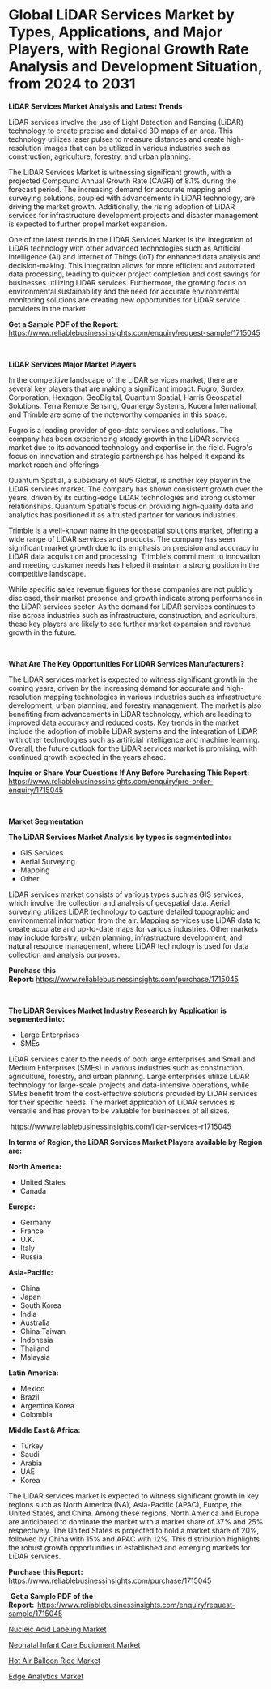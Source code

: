 <p><h1>Global LiDAR Services Market by Types, Applications, and Major Players, with Regional Growth Rate Analysis and Development Situation, from 2024 to 2031</h1></p><p><strong>LiDAR Services Market Analysis and Latest Trends</strong></p>
<p><p>LiDAR services involve the use of Light Detection and Ranging (LiDAR) technology to create precise and detailed 3D maps of an area. This technology utilizes laser pulses to measure distances and create high-resolution images that can be utilized in various industries such as construction, agriculture, forestry, and urban planning.</p><p>The LiDAR Services Market is witnessing significant growth, with a projected Compound Annual Growth Rate (CAGR) of 8.1% during the forecast period. The increasing demand for accurate mapping and surveying solutions, coupled with advancements in LiDAR technology, are driving the market growth. Additionally, the rising adoption of LiDAR services for infrastructure development projects and disaster management is expected to further propel market expansion.</p><p>One of the latest trends in the LiDAR Services Market is the integration of LiDAR technology with other advanced technologies such as Artificial Intelligence (AI) and Internet of Things (IoT) for enhanced data analysis and decision-making. This integration allows for more efficient and automated data processing, leading to quicker project completion and cost savings for businesses utilizing LiDAR services. Furthermore, the growing focus on environmental sustainability and the need for accurate environmental monitoring solutions are creating new opportunities for LiDAR service providers in the market.</p></p>
<p><strong>Get a Sample PDF of the Report:&nbsp;</strong> <a href="https://www.reliablebusinessinsights.com/enquiry/request-sample/1715045">https://www.reliablebusinessinsights.com/enquiry/request-sample/1715045</a></p>
<p>&nbsp;</p>
<p><strong>LiDAR Services Major Market Players</strong></p>
<p><p>In the competitive landscape of the LiDAR services market, there are several key players that are making a significant impact. Fugro, Surdex Corporation, Hexagon, GeoDigital, Quantum Spatial, Harris Geospatial Solutions, Terra Remote Sensing, Quanergy Systems, Kucera International, and Trimble are some of the noteworthy companies in this space.</p><p>Fugro is a leading provider of geo-data services and solutions. The company has been experiencing steady growth in the LiDAR services market due to its advanced technology and expertise in the field. Fugro's focus on innovation and strategic partnerships has helped it expand its market reach and offerings.</p><p>Quantum Spatial, a subsidiary of NV5 Global, is another key player in the LiDAR services market. The company has shown consistent growth over the years, driven by its cutting-edge LiDAR technologies and strong customer relationships. Quantum Spatial's focus on providing high-quality data and analytics has positioned it as a trusted partner for various industries.</p><p>Trimble is a well-known name in the geospatial solutions market, offering a wide range of LiDAR services and products. The company has seen significant market growth due to its emphasis on precision and accuracy in LiDAR data acquisition and processing. Trimble's commitment to innovation and meeting customer needs has helped it maintain a strong position in the competitive landscape.</p><p>While specific sales revenue figures for these companies are not publicly disclosed, their market presence and growth indicate strong performance in the LiDAR services sector. As the demand for LiDAR services continues to rise across industries such as infrastructure, construction, and agriculture, these key players are likely to see further market expansion and revenue growth in the future.</p></p>
<p>&nbsp;</p>
<p><strong>What Are The Key Opportunities For LiDAR Services Manufacturers?</strong></p>
<p><p>The LiDAR services market is expected to witness significant growth in the coming years, driven by the increasing demand for accurate and high-resolution mapping technologies in various industries such as infrastructure development, urban planning, and forestry management. The market is also benefiting from advancements in LiDAR technology, which are leading to improved data accuracy and reduced costs. Key trends in the market include the adoption of mobile LiDAR systems and the integration of LiDAR with other technologies such as artificial intelligence and machine learning. Overall, the future outlook for the LiDAR services market is promising, with continued growth expected in the years ahead.</p></p>
<p><strong>Inquire or Share Your Questions If Any Before Purchasing This Report:</strong> <a href="https://www.reliablebusinessinsights.com/enquiry/pre-order-enquiry/1715045">https://www.reliablebusinessinsights.com/enquiry/pre-order-enquiry/1715045</a></p>
<p>&nbsp;</p>
<p><strong>Market Segmentation</strong></p>
<p><strong>The LiDAR Services Market Analysis by types is segmented into:</strong></p>
<p><ul><li>GIS Services</li><li>Aerial Surveying</li><li>Mapping</li><li>Other</li></ul></p>
<p><p>LiDAR services market consists of various types such as GIS services, which involve the collection and analysis of geospatial data. Aerial surveying utilizes LiDAR technology to capture detailed topographic and environmental information from the air. Mapping services use LiDAR data to create accurate and up-to-date maps for various industries. Other markets may include forestry, urban planning, infrastructure development, and natural resource management, where LiDAR technology is used for data collection and analysis purposes.</p></p>
<p><strong>Purchase this Report:&nbsp;</strong><a href="https://www.reliablebusinessinsights.com/purchase/1715045">https://www.reliablebusinessinsights.com/purchase/1715045</a></p>
<p>&nbsp;</p>
<p><strong>The LiDAR Services Market Industry Research by Application is segmented into:</strong></p>
<p><ul><li>Large Enterprises</li><li>SMEs</li></ul></p>
<p><p>LiDAR services cater to the needs of both large enterprises and Small and Medium Enterprises (SMEs) in various industries such as construction, agriculture, forestry, and urban planning. Large enterprises utilize LiDAR technology for large-scale projects and data-intensive operations, while SMEs benefit from the cost-effective solutions provided by LiDAR services for their specific needs. The market application of LiDAR services is versatile and has proven to be valuable for businesses of all sizes.</p></p>
<p><a href="https://www.reliablebusinessinsights.com/lidar-services-r1715045">&nbsp;https://www.reliablebusinessinsights.com/lidar-services-r1715045</a></p>
<p><strong>In terms of Region, the LiDAR Services Market Players available by Region are:</strong></p>
<p>
    <p> <strong> North America: </strong>
        <ul>
            <li>United States</li>
            <li>Canada</li>
        </ul>
        </p> 
    <p> <strong> Europe: </strong>
        <ul>
            <li>Germany</li>
            <li>France</li>
            <li>U.K.</li>
            <li>Italy</li>
            <li>Russia</li>
        </ul>
        </p> 
    <p> <strong> Asia-Pacific: </strong>
        <ul>
            <li>China</li>
            <li>Japan</li>
            <li>South Korea</li>
            <li>India</li>
            <li>Australia</li>
            <li>China Taiwan</li>
            <li>Indonesia</li>
            <li>Thailand</li>
            <li>Malaysia</li>
        </ul>
        </p> 
    <p> <strong> Latin America: </strong>
        <ul>
            <li>Mexico</li>
            <li>Brazil</li>
            <li>Argentina Korea</li>
            <li>Colombia</li>
        </ul>
        </p> 
    <p> <strong> Middle East & Africa: </strong>
        <ul>
            <li>Turkey</li>
            <li>Saudi</li>
            <li>Arabia</li>
            <li>UAE</li>
            <li>Korea</li>
        </ul>
    </p>
    </p>
<p><p>The LiDAR services market is expected to witness significant growth in key regions such as North America (NA), Asia-Pacific (APAC), Europe, the United States, and China. Among these regions, North America and Europe are anticipated to dominate the market with a market share of 37% and 25% respectively. The United States is projected to hold a market share of 20%, followed by China with 15% and APAC with 12%. This distribution highlights the robust growth opportunities in established and emerging markets for LiDAR services.</p></p>
<p><strong>Purchase this Report: </strong><a href="https://www.reliablebusinessinsights.com/purchase/1715045">https://www.reliablebusinessinsights.com/purchase/1715045</a></p>
<p>&nbsp;<strong>Get a Sample PDF of the Report:&nbsp;&nbsp;</strong><a href="https://www.reliablebusinessinsights.com/enquiry/request-sample/1715045">https://www.reliablebusinessinsights.com/enquiry/request-sample/1715045</a></p>
<p><strong></strong></p>
<p><p><a href="https://www.linkedin.com/pulse/global-nucleic-acid-labeling-market-projected-grow-cagr-65-forcasted-2j6qc">Nucleic Acid Labeling Market</a></p><p><a href="https://www.linkedin.com/pulse/global-neonatal-infant-care-equipment-market-focus-application-bwe7c">Neonatal Infant Care Equipment Market</a></p><p><a href="https://github.com/julian6Skinner/Market-Research-Report-List-1/blob/main/hot-air-balloon-ride-market.md">Hot Air Balloon Ride Market</a></p><p><a href="https://github.com/jakobeblake56/Market-Research-Report-List-1/blob/main/edge-analytics-market.md">Edge Analytics Market</a></p></p>